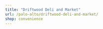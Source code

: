 ```yaml
---
title: "Driftwood Deli and Market"
url: /palo-alto/driftwood-deli-and-market/
shop: convenience
---
```

